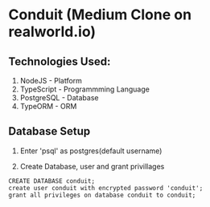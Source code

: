 # Conduit (Medium Clone on realworld.io)

## Technologies Used:

1. NodeJS - Platform
2. TypeScript - Programmming Language
3. PostgreSQL - Database
4. TypeORM - ORM

## Database Setup

1. Enter 'psql' as postgres(default username)

2. Create Database, user and grant privillages

```psql
CREATE DATABASE conduit;
create user conduit with encrypted password 'conduit';
grant all privileges on database conduit to conduit;
```
